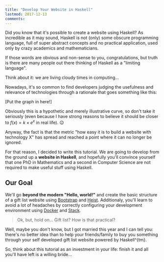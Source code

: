 ```yaml
---
title: "Develop Your Website in Haskell"
lastmod: 2017-12-13
comments:
---
```


Did you know that it's possible to create a website using Haskell? As incredible
as it may sound, Haskell is not (only) some obscure programming language, full
of super abstract concepts and no practical application, used only by crazy
academics and mathematicians.

If those words are obvious and non-sense to you, congratulations, but truth is
there are many people out there thinking of Haskell as a "limiting language".

Think about it: we are living cloudy times in computing...

Nowadays, it's so common to find developers judging the usefulness and relevance
of technologies through a rationale that goes something like this:

\[Put the graph in here!\]

Obviously this is a hypothetic and merely illustrative curve, so don't take it
seriously (even because I have strong reasons to believe it should be closer to
$f\left(x\right) = k \times e^{x}$ in real life). :wink:

Anyway, the fact is that the metric "how easy it is to build a website with
technology X" has spread and reached a point where it can no longer be ignored.

For that reason, I decided to write this tutorial. We are going to develop from
the ground up a **website in Haskell**, and hopefully you'll convince yourself
that one PhD in Mathematics and a second in Computer Science are not required to
make useful stuff using Haskell.

## Our Goal

We'll go **beyond the modern "Hello, world!"** and create the basic structure of
a gift list website using [Bootstrap](#) and [Heist](#). Additionaly, you'll
learn to avoid a lot of headaches by correctly configuring your development
environment using [Docker](#) and [Stack](#).

  > Ok, but, hold on... Gift list? How is that practical?

Well, maybe you don't know, but I got married this year and I can tell you:
there's no better idea than to help your friends/family to buy you something
through your self developed gift list website powered by Haskell^{tm}.

So, think about this tutorial as an investment in your life: finish it and all
you'll have left is a willing bride...



